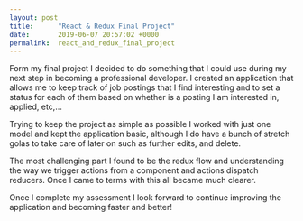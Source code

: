 ```yaml
---
layout: post
title:      "React & Redux Final Project"
date:       2019-06-07 20:57:02 +0000
permalink:  react_and_redux_final_project
---
```



Form my final project I decided to do something that I could use during my next step in becoming a professional developer. I created an application that allows me to keep track of job postings that I find interesting and to set a status for each of them based on whether is a posting I am interested in, applied, etc,...

Trying to keep the project as simple as possible I worked with just one model and kept the application basic, although I do have a bunch of stretch  golas to take care of later on such as further edits, and delete.

The most challenging part I found to be the redux flow and understanding the way we trigger actions from a component and actions dispatch reducers. Once I came to terms with this all became much clearer.

Once I complete my assessment I look forward to continue improving the application and becoming faster and better!

